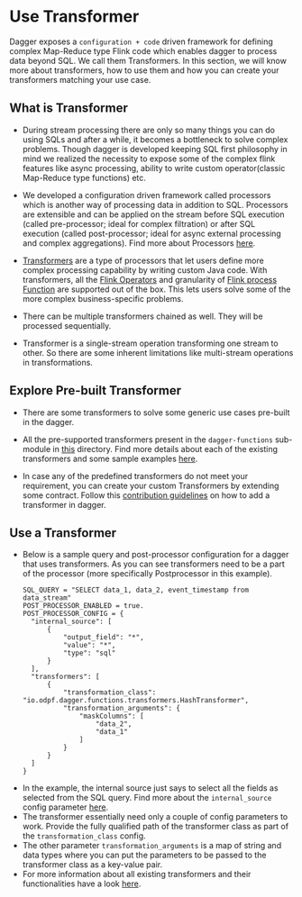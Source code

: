 # Use Transformer

Dagger exposes a `configuration + code` driven framework for defining complex Map-Reduce type Flink code which enables dagger to process data beyond SQL. We call them Transformers.
In this section, we will know more about transformers, how to use them and how you can create your transformers matching your use case.

## What is Transformer

- During stream processing there are only so many things you can do using SQLs and after a while, it becomes a bottleneck to solve complex problems. Though dagger is developed keeping SQL first philosophy in mind we realized the necessity to expose some of the complex flink features like async processing, ability to write custom operator(classic Map-Reduce type functions) etc.

- We developed a configuration driven framework called processors which is another way of processing data in addition to SQL. Processors are extensible and can be applied on the stream before SQL execution (called pre-processor; ideal for complex filtration) or after SQL execution (called post-processor; ideal for async external processing and complex aggregations). Find more about Processors [here](update-link).

- [Transformers](update-link) are a type of processors that let users define more complex processing capability by writing custom Java code. With transformers, all the [Flink Operators](https://ci.apache.org/projects/flink/flink-docs-master/docs/dev/datastream/operators/overview/) and granularity of [Flink process Function](https://ci.apache.org/projects/flink/flink-docs-release-1.13/docs/dev/datastream/operators/process_function/) are supported out of the box. This lets users solve some of the more complex business-specific problems.
- There can be multiple transformers chained as well. They will be processed sequentially.
- Transformer is a single-stream operation transforming one stream to other. So there are some inherent limitations like multi-stream operations in transformations.

## Explore Pre-built Transformer

- There are some transformers to solve some generic use cases pre-built in the dagger.

- All the pre-supported transformers present in the `dagger-functions` sub-module in [this](https://github.com/odpf/dagger/tree/main/dagger-functions/src/main/java/io/odpf/dagger/functions/transformers) directory. Find more details about each of the existing transformers and some sample examples [here](update-link).

- In case any of the predefined transformers do not meet your requirement, you can create your custom Transformers by extending some contract. Follow this [contribution guidelines](update-link) on how to add a transformer in dagger.

## Use a Transformer

- Below is a sample query and post-processor configuration for a dagger that uses transformers. As you can see transformers need to be a part of the processor (more specifically Postprocessor in this example).
  ```properties
  SQL_QUERY = "SELECT data_1, data_2, event_timestamp from data_stream"
  POST_PROCESSOR_ENABLED = true.
  POST_PROCESSOR_CONFIG = {
    "internal_source": [
        {
            "output_field": "*",
            "value": "*",
            "type": "sql"
        }
    ],
    "transformers": [
        {
            "transformation_class": "io.odpf.dagger.functions.transformers.HashTransformer",
            "transformation_arguments": {
                "maskColumns": [
                    "data_2",
                    "data_1"
                ]
            }
        }
    ]
  }
  ```
- In the example, the internal source just says to select all the fields as selected from the SQL query. Find more about the `internal_source` config parameter [here](update-link).
- The transformer essentially need only a couple of config parameters to work. Provide the fully qualified path of the transformer class as part of the `transformation_class` config.
- The other parameter `transformation_arguments` is a map of string and data types where you can put the parameters to be passed to the transformer class as a key-value pair.
- For more information about all existing transformers and their functionalities have a look [here](update-link).
